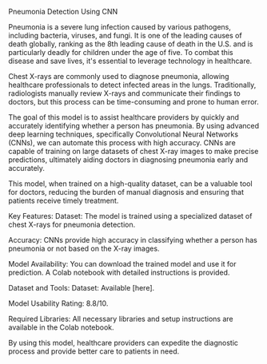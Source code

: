 Pneumonia Detection Using CNN

Pneumonia is a severe lung infection caused by various pathogens, including bacteria, viruses, and fungi. It is one of the leading causes of death globally, ranking as the 8th leading cause of death in the U.S. and is particularly deadly for children under the age of five. To combat this disease and save lives, it's essential to leverage technology in healthcare.

Chest X-rays are commonly used to diagnose pneumonia, allowing healthcare professionals to detect infected areas in the lungs. Traditionally, radiologists manually review X-rays and communicate their findings to doctors, but this process can be time-consuming and prone to human error.

The goal of this model is to assist healthcare providers by quickly and accurately identifying whether a person has pneumonia. By using advanced deep learning techniques, specifically Convolutional Neural Networks (CNNs), we can automate this process with high accuracy. CNNs are capable of training on large datasets of chest X-ray images to make precise predictions, ultimately aiding doctors in diagnosing pneumonia early and accurately.

This model, when trained on a high-quality dataset, can be a valuable tool for doctors, reducing the burden of manual diagnosis and ensuring that patients receive timely treatment.

Key Features:
Dataset: The model is trained using a specialized dataset of chest X-rays for pneumonia detection.

Accuracy: CNNs provide high accuracy in classifying whether a person has pneumonia or not based on the X-ray images.

Model Availability: You can download the trained model and use it for prediction. A Colab notebook with detailed instructions is provided.

Dataset and Tools:
Dataset: Available [here].

Model Usability Rating: 8.8/10.

Required Libraries: All necessary libraries and setup instructions are available in the Colab notebook.

By using this model, healthcare providers can expedite the diagnostic process and provide better care to patients in need.

